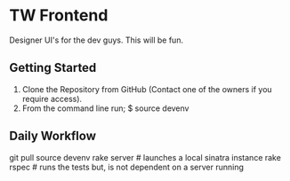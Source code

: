 TW Frontend
===========

Designer UI's for the dev guys. This will be fun.


Getting Started
---------------

1. Clone the Repository from GitHub (Contact one of the owners if you require access).
2. From the command line run; 
  $ source devenv 

Daily Workflow
--------------

git pull
source devenv
rake server # launches a local sinatra instance
rake rspec # runs the tests but, is not dependent on a server running
